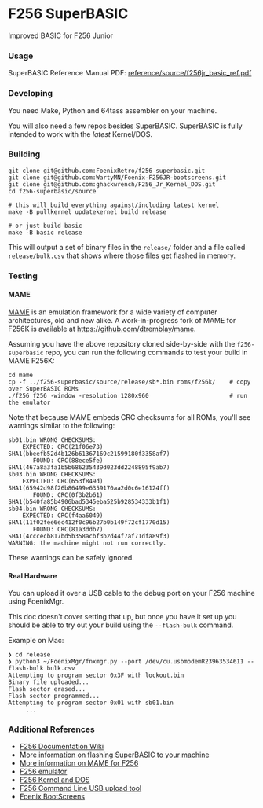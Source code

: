 # F256 SuperBASIC
Improved BASIC for F256 Junior

### Usage

SuperBASIC Reference Manual PDF:
[reference/source/f256jr_basic_ref.pdf](reference/source/f256jr_basic_ref.pdf)

### Developing
You need Make, Python and 64tass assembler on your machine.

You will also need a few repos besides SuperBASIC.
SuperBASIC is fully intended to work with the _latest_ Kernel/DOS.

### Building
```
git clone git@github.com:FoenixRetro/f256-superbasic.git
git clone git@github.com:WartyMN/Foenix-F256JR-bootscreens.git
git clone git@github.com:ghackwrench/F256_Jr_Kernel_DOS.git
cd f256-superbasic/source

# this will build everything against/including latest kernel
make -B pullkernel updatekernel build release

# or just build basic
make -B basic release
```

This will output a set of binary files in the `release/` folder
and a file called `release/bulk.csv` that shows where those files
get flashed in memory.

### Testing

#### MAME

[MAME](https://www.mamedev.org/) is an emulation framework for a wide variety of computer
architectures, old and new alike. A work-in-progress fork of MAME for F256K is available
at https://github.com/dtremblay/mame.

Assuming you have the above repository cloned side-by-side with the `f256-superbasic` repo,
you can run the following commands to test your build in MAME F256K:

```
cd mame
cp -f ../f256-superbasic/source/release/sb*.bin roms/f256k/    # copy over SuperBASIC ROMs
./f256 f256 -window -resolution 1280x960                       # run the emulator
```

Note that because MAME embeds CRC checksums for all ROMs, you'll see warnings similar to
the following:

```
sb01.bin WRONG CHECKSUMS:
    EXPECTED: CRC(21f06e73) SHA1(bbeefb52d4b126b61367169c21599180f3358af7)
       FOUND: CRC(88ece5fe) SHA1(467a8a3fa1b5b686235439d023dd2248895f9ab7)
sb03.bin WRONG CHECKSUMS:
    EXPECTED: CRC(653f849d) SHA1(65942d98f26b86499e6359170aa2d0c6e16124ff)
       FOUND: CRC(0f3b2b61) SHA1(b540fa85b4906bad5345eba525b928534333b1f1)
sb04.bin WRONG CHECKSUMS:
    EXPECTED: CRC(f4aa6049) SHA1(11f02fee6ec412f0c96b27b0b149f72cf1770d15)
       FOUND: CRC(81a3ddb7) SHA1(4cccecb817bd5b358acbf3b2d44f7af71dfa89f3)
WARNING: the machine might not run correctly.
```

These warnings can be safely ignored.

#### Real Hardware
You can upload it over a USB cable to the debug port on your F256 machine using FoenixMgr.

This doc doesn't cover setting that up, but once you have it set up you should be able to
try out your build using the `--flash-bulk` command.

Example on Mac:
```
❯ cd release
❯ python3 ~/FoenixMgr/fnxmgr.py --port /dev/cu.usbmodemR23963534611 --flash-bulk bulk.csv
Attempting to program sector 0x3F with lockout.bin
Binary file uploaded...
Flash sector erased...
Flash sector programmed...
Attempting to program sector 0x01 with sb01.bin
     ...
```


### Additional References

- [F256 Documentation Wiki](https://wiki.f256foenix.com)
- [More information on flashing SuperBASIC to your machine](https://wiki.f256foenix.com/index.php?title=Kernel_%26_SuperBASIC_Updates)
- [More information on MAME for F256](https://wiki.f256foenix.com/index.php?title=Emulation#MAME)
- [F256 emulator](https://github.com/FoenixRetro/junior-emulator)
- [F256 Kernel and DOS](https://github.com/ghackwrench/F256_Jr_Kernel_DOS)
- [F256 Command Line USB upload tool](https://github.com/pweingar/FoenixMgr)
- [Foenix BootScreens](https://github.com/WartyMN/Foenix-F256JR-bootscreens)
